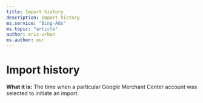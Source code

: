 ```yaml
---
title: Import history
description: Import history
ms.service: "Bing-Ads"
ms.topic: "article"
author: eric-urban
ms.author: eur
---
```


# Import history

**What it is:** The time when a particular Google Merchant Center account was selected to initiate an import.


